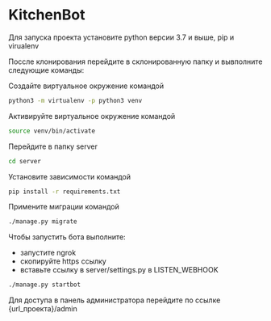 # KitchenBot
Для запуска проекта установите python версии 3.7 и выше, pip и virualenv

Поссле клонирования перейдите в склонированную папку и вывполните следующие команды:

Создайте виртуальное окружение командой
```bash
python3 -m virtualenv -p python3 venv
```

Активируйте виртуальное окружение командой
```bash
source venv/bin/activate
```

Перейдите в папку server
```bash
cd server
```

Установите зависимости командой

```bash
pip install -r requirements.txt
```

Примените миграции командой
```bash
./manage.py migrate
```

Чтобы запустить бота выполните:
- запустите ngrok 
- скопируйте https ссылку
- вставьте ссылку в server/settings.py в LISTEN_WEBHOOK

```bash
./manage.py startbot
```



Для доступа в панель администратора перейдите по ссылке {url_проекта}/admin


